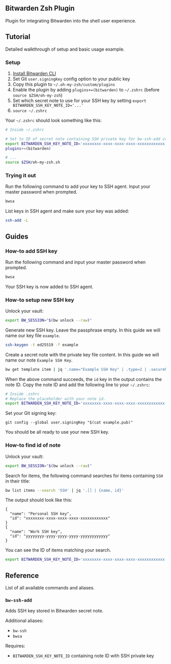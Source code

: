 ## Bitwarden Zsh Plugin

Plugin for integrating Bitwarden into the shell user experience.

## Tutorial

Detailed walkthrough of setup and basic usage example.

### Setup

1. [Install Bitwarden CLI](https://bitwarden.com/help/cli/#download-and-install)
1. Set Git `user.signingKey` config option to your public key
1. Copy this plugin to `~/.oh-my-zsh/custom/plugins`
1. Enable the plugin by adding `plugins+=(bitwarden)` to `~/.zshrc` (before `source $ZSH/oh-my-zsh`)
1. Set which secret note to use for your SSH key by setting `export BITWARDEN_SSH_KEY_NOTE_ID='...'`
1. `source ~/.zshrc`

Your `~/.zshrc` should look something like this:

```sh
# Inside ~/.zshrc

# Set to ID of secret note containing SSH private key for bw-ssh-add command.
export BITWARDEN_SSH_KEY_NOTE_ID='xxxxxxxx-xxxx-xxxx-xxxx-xxxxxxxxxxxx'
plugins+=(bitwarden)

# ...
source $ZSH/oh-my-zsh.sh
```

### Trying it out

Run the following command to add your key to SSH agent.
Input your master password when prompted.

```sh
bwsa
```

List keys in SSH agent and make sure your key was added:

```sh
ssh-add -L
```

## Guides

### How-to add SSH key

Run the following command and input your master password when prompted.

```sh
bwsa
```

Your SSH key is now added to SSH agent.

### How-to setup new SSH key

Unlock your vault:

```sh
export BW_SESSION="$(bw unlock --raw)"
```

Generate new SSH key.
Leave the passphrase empty.
In this guide we will name our key file `example`.

```sh
ssh-keygen -t ed25519 -f example
```

Create a secret note with the private key file content.
In this guide we will name our note `Example SSH Key`.

```sh
bw get template item | jq '.name="Example SSH Key" | .type=2 | .secureNote.type=0' | jq ".notes=\"$(cat example)\"" | bw encode | bw create item
```

When the above command succeeds, the `id` key in the output contains the note ID.
Copy the note ID and add the following line to your `~/.zshrc`:

```sh
# Inside .zshrc
# Replace the placeholder with your note id.
export BITWARDEN_SSH_KEY_NOTE_ID='xxxxxxxx-xxxx-xxxx-xxxx-xxxxxxxxxxxx'
```

Set your Git signing key:

```
git config --global user.signingKey "$(cat example.pub)"
```

You should be all ready to use your new SSH key.

### How-to find id of note

Unlock your vault:

```sh
export BW_SESSION="$(bw unlock --raw)"
```

Search for items, the following command searches for items containing `SSH` in
their title:

```sh
bw list items --search 'SSH' | jq '.[] | {name, id}'
```

The output should look like this:

```
{
  "name": "Personal SSH key",
  "id": "xxxxxxxx-xxxx-xxxx-xxxx-xxxxxxxxxxxx"
}
{
  "name": "Work SSH key",
  "id": "yyyyyyyy-yyyy-yyyy-yyyy-yyyyyyyyyyyy"
}
```

You can see the ID of items matching your search.

```sh
export BITWARDEN_SSH_KEY_NOTE_ID='xxxxxxxx-xxxx-xxxx-xxxx-xxxxxxxxxxxx'
```

## Reference

List of all available commands and aliases.

### `bw-ssh-add`

Adds SSH key stored in Bitwarden secret note.

Additional aliases:

- `bw-ssh`
- `bwsa`

Requires:

- `BITWARDEN_SSH_KEY_NOTE_ID` containing note ID with SSH private key
